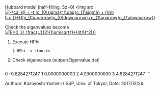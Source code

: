 Hubbard model (half-filling, Sz=0)
<img src  <a href="https://www.codecogs.com/eqnedit.php?latex={\cal&space;H}&space;=&space;-t&space;(c_{0\sigma}^{\dag}c_{1\sigma}&space;&plus;&space;{\rm&space;h.c.})&plus;U(n_{0\uparrow}n_{0\downarrow}&plus;n_{1\uparrow}n_{1\downarrow})" target="_blank"><img src="https://latex.codecogs.com/gif.latex?{\cal&space;H}&space;=&space;-t&space;(c_{0\sigma}^{\dag}c_{1\sigma}&space;&plus;&space;{\rm&space;h.c.})&plus;U(n_{0\uparrow}n_{0\downarrow}&plus;n_{1\uparrow}n_{1\downarrow})" title="{\cal H} = -t (c_{0\sigma}^{\dag}c_{1\sigma} + {\rm h.c.})+U(n_{0\uparrow}n_{0\downarrow}+n_{1\uparrow}n_{1\downarrow})" /></a></a>


Check the eigenvalues become 
<a href="https://www.codecogs.com/eqnedit.php?latex=E=0,&space;U,&space;\frac{U}{2}(1\pm\sqrt{1&plus;(4t/U^2)})" target="_blank"><img src="https://latex.codecogs.com/gif.latex?E=0,&space;U,&space;\frac{U}{2}(1\pm\sqrt{1&plus;(4t/U^2)})" title="E=0, U, \frac{U}{2}(1\pm\sqrt{1+(4t/U^2)})" /></a>


1. Execute HPhi 


    ``` 
    $ HPhi -s stan.in
    ```


2. Check eigenvalues (output/Eigenvalue.dat)


    ```
  0 -0.8284271247
 1 0.0000000000
 2 4.0000000000
 3 4.8284271247
    ```
    
Authour: Kazuyoshi Yoshimi (ISSP, Univ. of Tokyo), Date: 2017/12/26